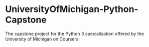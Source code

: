 # UniversityOfMichigan-Python-Capstone
The capstone project for the Python 3 specialization offered by the University of Michigan on Coursera
